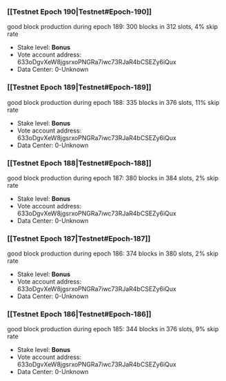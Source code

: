 ### [[Testnet Epoch 190|Testnet#Epoch-190]]
good block production during epoch 189: 300 blocks in 312 slots, 4% skip rate
* Stake level: **Bonus** 
* Vote account address: 633oDgvXeW8jgsrxoPNGRa7iwc73RJaR4bCSEZy6iQux
* Data Center: 0-Unknown
### [[Testnet Epoch 189|Testnet#Epoch-189]]
good block production during epoch 188: 335 blocks in 376 slots, 11% skip rate
* Stake level: **Bonus** 
* Vote account address: 633oDgvXeW8jgsrxoPNGRa7iwc73RJaR4bCSEZy6iQux
* Data Center: 0-Unknown
### [[Testnet Epoch 188|Testnet#Epoch-188]]
good block production during epoch 187: 380 blocks in 384 slots, 2% skip rate
* Stake level: **Bonus** 
* Vote account address: 633oDgvXeW8jgsrxoPNGRa7iwc73RJaR4bCSEZy6iQux
* Data Center: 0-Unknown
### [[Testnet Epoch 187|Testnet#Epoch-187]]
good block production during epoch 186: 374 blocks in 380 slots, 2% skip rate
* Stake level: **Bonus** 
* Vote account address: 633oDgvXeW8jgsrxoPNGRa7iwc73RJaR4bCSEZy6iQux
* Data Center: 0-Unknown
### [[Testnet Epoch 186|Testnet#Epoch-186]]
good block production during epoch 185: 344 blocks in 376 slots, 9% skip rate
* Stake level: **Bonus** 
* Vote account address: 633oDgvXeW8jgsrxoPNGRa7iwc73RJaR4bCSEZy6iQux
* Data Center: 0-Unknown